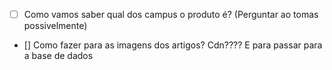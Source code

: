 - [ ] Como vamos saber qual dos campus o produto é? (Perguntar ao tomas possivelmente) 

- [] Como fazer para as imagens dos artigos? Cdn???? E para passar para a base de dados